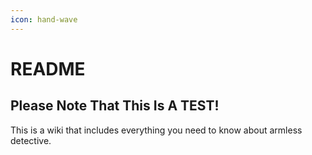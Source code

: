 ```yaml
---
icon: hand-wave
---
```


# README

## Please Note That This Is A TEST!

This is a wiki that includes everything you need to know about armless detective.
